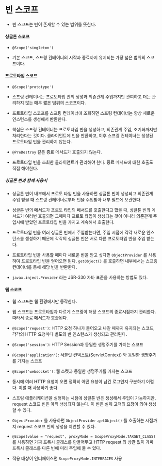 # 빈 스코프

- 빈 스코프는 빈이 존재할 수 있는 범위를 뜻한다.

#### 싱글톤 스코프
- `@Scope('singleton')`
  

- 기본 스코프, 스프링 컨테이너의 시작과 종료까지 유지되는 가장 넓은 범위의 스코프이다.


#### 프로토타입 스코프

- `@Scope('prototype')`
  

- 스프링 컨테이너는 프로토타입 빈의 생성과 의존관계 주입까지만 관여하고 더는 관리하지 않는 매우 짧은 범위의 스코프이다.


- 프로토타입 스코프를 스프링 컨테이너에 조회하면 스프링 컨테이너는 항상 새로운 인스턴스를 생성해서 반환한다.


- 핵심은 스프링 컨테이너는 프로토타입 빈을 생성하고, 의존관계 주입, 초기화까지만 처리한다는 것이다. 
  클라이언트에 빈을 반환하고, 이후 스프링 컨테이너는 생성된 프로토타입 빈을 관리하지 않는다.
  

- `@PreDestroy` 같은 종료 메서드가 호출되지 않는다.


- 프로토타입 빈을 조회한 클라이언트가 관리해야 한다. 종료 메서드에 대한 호출도 직접 해야한다.


##### 싱글톤 빈과 함께 사용시

- 싱글톤 빈이 내부에서 프로토 타입 빈을 사용하면 싱글톤 빈이 생성되고 의존관계 주입 받을 때 스프링 컨테이너로부터 빈을 주입받아 내부 필드에 보관한다.


- 싱글톤 빈의 메서드가 프로토 타입의 메서드를 호출한다고 했을 때, 싱글톤 빈의 메서드가 여러번 호출되면 그때마다 프로토 타입이 생성되는 것이 아니라 의존관계 주입시에 받았던 프로토타입 빈을 가지고 계속해서 호출한다.


- 프로토타입 빈을 여러 싱글톤 빈에서 주입받는다면, 주입 시점에 각각 새로운 인스턴스를 생성하기 때문에 각각의 싱글톤 빈은 서로 다른 프로토타입 빈을 주입 받는다.


- 프로토타입 빈을 사용할 때마다 새로운 빈을 받고 싶다면 `ObjectProvider` 를 사용하여 프로토타입 빈을 얻어오면 된다.
 `getObject()` 를 호출하면 내부에서는 스프링 컨테이너를 통해 해당 빈을 반환한다. 


- `javax.inject.Provider` 라는 JSR-330 자바 표준을 사용하는 방법도 있다.


#### 웹 스코프 

- 웹 스코프는 웹 환경에서만 동작한다.


- 웹 스코프는 프로토타입과 다르게 스프링이 해당 스코프의 종료시점까지 관리한다. 
  따라서 종료 메서드가 호출된다.
  

- `@Scope('request')`: HTTP 요청 하나가 들어오고 나갈 때까지 유지되는 스코프, 각각의 HTTP 요청마다 별도의 빈 인스턴스가 생성되고 관리된다.


- `@Scope('session')`: HTTP Session과 동일한 생명주기를 가지는 스코프


- `@Scope('application')`: 서블릿 컨텍스트(ServletContext) 와 동일한 생명주기를 가지는 스코프


- `@Scope('websocket')`: 웹 소켓과 동일한 생명주기를 가지는 스코프


- 동시에 여러 HTTP 요청이 오면 정확히 어떤 요청이 남긴 로그인지 구분하기 어렵다. 이럴 때 사용하기 좋다.


- 스프링 애플리케이션을 실행하는 시점에 싱글톤 빈은 생성해서 주입이 가능하지만, request 스코프 빈은 아직 생성되지 않는다.
    이 빈은 실제 고객의 요청이 와야 생성할 수 있다.
  

- `ObjectProvider` 를 사용하면 `ObjectProvider.getObject()` 를 호출하는 시점까지 request 스코프 빈의 생성을 지연할 수 있다.


- `@Scope(value = "request", proxyMode = ScopeProxyMode.TARGET_CLASS)` 를 사용하면 가짜 프록시 클래스를 만들어두고 HTTP request 와 상관 없이 가짜 프록시 클래스를 다른 빈에 미리 주입해 둘 수 있다.


- 적용 대상이 인터페이스면 `ScopeProxyMode.INTERFACES` 사용


  




